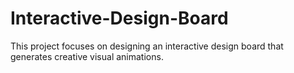 # Interactive-Design-Board
This project focuses on designing an interactive design board that generates creative visual animations.
